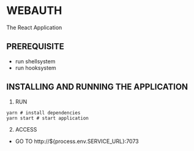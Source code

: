 # WEBAUTH
The React Application

## PREREQUISITE
- run shellsystem
- run hooksystem

## INSTALLING AND RUNNING THE APPLICATION
1. RUN
```shell
yarn # install dependencies
yarn start # start application
```

2. ACCESS 
  - GO TO http://${process.env.SERVICE_URL}:7073
